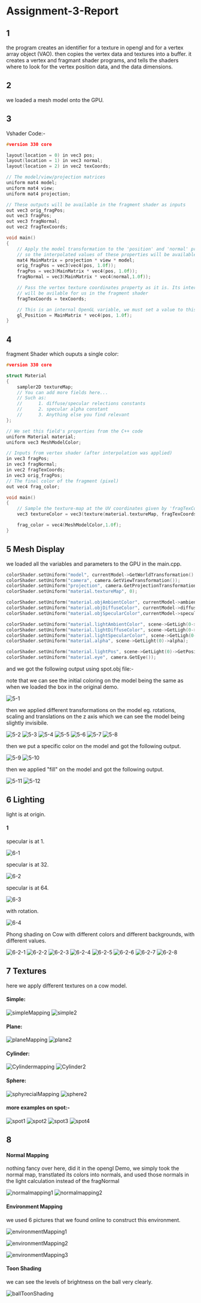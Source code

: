 # Assignment-3-Report

## 1

the program creates an identifier for a texture in opengl and for a vertex array object (VAO).
then copies the vertex data and textures into a buffer.
it creates a vertex  and fragmant shader programs, and tells the shaders where to look for the vertex position data, and the data dimensions.


## 2

we loaded a mesh model onto the GPU.

## 3

Vshader Code:-

```c++
#version 330 core

layout(location = 0) in vec3 pos;
layout(location = 1) in vec3 normal;
layout(location = 2) in vec2 texCoords;

// The model/view/projection matrices
uniform mat4 model;
uniform mat4 view;
uniform mat4 projection;

// These outputs will be available in the fragment shader as inputs
out vec3 orig_fragPos;
out vec3 fragPos;
out vec3 fragNormal;
out vec2 fragTexCoords;

void main()
{
	// Apply the model transformation to the 'position' and 'normal' properties of the vertex,
	// so the interpolated values of these properties will be available for usi n the fragment shader
	mat4 MainMatrix = projection * view * model;
	orig_fragPos = vec3(vec4(pos, 1.0f));
	fragPos = vec3(MainMatrix * vec4(pos, 1.0f));
	fragNormal = vec3(MainMatrix * vec4(normal,1.0f));

	// Pass the vertex texture coordinates property as it is. Its interpolated value
	// will be avilable for us in the fragment shader
	fragTexCoords = texCoords;

	// This is an internal OpenGL variable, we must set a value to this variable
	gl_Position = MainMatrix * vec4(pos, 1.0f);
}

```

## 4
fragment Shader which ouputs a single color:
```c++
#version 330 core

struct Material
{
	sampler2D textureMap;
	// You can add more fields here...
	// Such as:
	//		1. diffuse/specular relections constants
	//		2. specular alpha constant
	//		3. Anything else you find relevant
};

// We set this field's properties from the C++ code
uniform Material material;
uniform vec3 MeshModelColor;

// Inputs from vertex shader (after interpolation was applied)
in vec3 fragPos;
in vec3 fragNormal;
in vec2 fragTexCoords;
in vec3 orig_fragPos;
// The final color of the fragment (pixel)
out vec4 frag_color;

void main()
{
	// Sample the texture-map at the UV coordinates given by 'fragTexCoords'
	vec3 textureColor = vec3(texture(material.textureMap, fragTexCoords));

	frag_color = vec4(MeshModelColor,1.0f);
}
```

## 5 Mesh Display
we loaded all the variables and parameters to the GPU in the main.cpp.

```c++
colorShader.setUniform("model", currentModel->GetWorldTransformation() *currentModel->GetModelTransformation());
colorShader.setUniform("camera", camera.GetViewTransformation());
colorShader.setUniform("projection", camera.GetProjectionTransformation());
colorShader.setUniform("material.textureMap", 0);

colorShader.setUniform("material.objAmbientColor", currentModel->ambientColor);
colorShader.setUniform("material.objDiffuseColor", currentModel->diffuseColor);
colorShader.setUniform("material.objSpecularColor",currentModel->specularColor);

colorShader.setUniform("material.lightAmbientColor", scene->GetLigh(0->ambientColor);
colorShader.setUniform("material.lightDiffuseColor", scene->GetLigh(0->diffuseColor);
colorShader.setUniform("material.lightSpecularColor", scene->GetLigh(0->specularColor);
colorShader.setUniform("material.alpha", scene->GetLight(0)->alpha);

colorShader.setUniform("material.lightPos", scene->GetLight(0)->GetPosition());
colorShader.setUniform("material.eye", camera.GetEye());
```

and we got the following output using spot.obj file:-

note that we can see the initial coloring on the model being the same as when we loaded the box in the original demo.

![5-1](pics/5-1.png)

then we applied different transformations on the model eg. rotations, scaling and translations on the z axis which we can see the model being slightly invisibile.

![5-2](pics/5-2.png)
![5-3](pics/5-3.png)
![5-4](pics/5-4.png)
![5-5](pics/5-5.png)
![5-6](pics/5-6.png)
![5-7](pics/5-7.png)
![5-8](pics/5-8.png)

then we put a specific color on the model and got the following output.

![5-9](pics/5-9.png)
![5-10](pics/5-10.png)

then we applied "fill" on the model and got the following output.

![5-11](pics/5-11.png)
![5-12](pics/5-12.png)

## 6 Lighting

light is at origin.

#### 1
specular is at 1.

![6-1](pics/6-1.png)

specular is at 32.

![6-2](pics/6-2.png)

specular is at 64.

![6-3](pics/6-3.png)

with rotation.

![6-4](pics/6-4.png)

Phong shading on Cow with different colors and different backgrounds, with different values.

![6-2-1](pics/6-2-1.png)
![6-2-2](pics/6-2-2.png)
![6-2-3](pics/6-2-3.png)
![6-2-4](pics/6-2-4.png)
![6-2-5](pics/6-2-5.png)
![6-2-6](pics/6-2-6.png)
![6-2-7](pics/6-2-7.png)
![6-2-8](pics/6-2-8.png)

## 7 Textures
here we apply different textures on a cow model.

#### Simple:
![simpleMapping](pics/simpleMapping.png)
![simple2](pics/simple2.png)

#### Plane:
![planeMapping](pics/planeMapping.png)
![plane2](pics/plane2.png)

#### Cylinder:
![Cylindermapping](pics/Cylindermapping.png)
![Cylinder2](pics/Cylinder2.png)

#### Sphere:
![sphyrecialMapping](pics/sphyrecialMapping.png)
![sphere2](pics/sphere2.png)

#### more examples on spot:-
![spot1](pics/spot1.png)
![spot2](pics/spot2.png)
![spot3](pics/spot3.png)
![spot4](pics/spot4.png)


## 8

#### Normal Mapping

nothing fancy over here, did it in the opengl Demo, we simply took the normal map, transtlated its colors into normals, and used those normals in the light calculation instead of the fragNormal

![normalmapping1](pics/normalmapping1.jpg)
![normalmapping2](pics/normalmapping2.jpg)

#### Environment Mapping

we used 6 pictures that we found online to construct this environment.

![environmentMapping1](pics/environmentMapping1.png)

![environmentMapping2](pics/environmentMapping2.png)

![environmentMapping3](pics/environmentMapping3.png)

#### Toon Shading

we can see the levels of brightness on the ball very clearly.

![ballToonShading](pics/ballToonShading.jpg)
